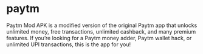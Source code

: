 # paytm
Paytm Mod APK is a modified version of the original Paytm app that unlocks unlimited money, free transactions, unlimited cashback, and many premium features. If you’re looking for a Paytm money adder, Paytm wallet hack, or unlimited UPI transactions, this is the app for you!
